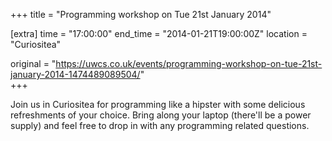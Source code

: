 +++
title = "Programming workshop on Tue 21st January 2014"

[extra]
time = "17:00:00"
end_time = "2014-01-21T19:00:00Z"
location = "Curiositea"

original = "https://uwcs.co.uk/events/programming-workshop-on-tue-21st-january-2014-1474489089504/"    
+++

Join us in Curiositea for programming like a hipster with some delicious refreshments of your choice. Bring along your laptop (there'll be a power supply) and feel free to drop in with any programming related questions.

